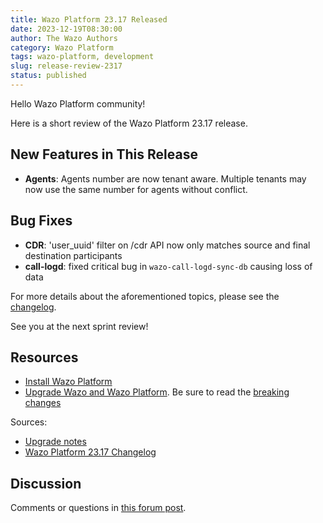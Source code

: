 ```yaml
---
title: Wazo Platform 23.17 Released
date: 2023-12-19T08:30:00
author: The Wazo Authors
category: Wazo Platform
tags: wazo-platform, development
slug: release-review-2317
status: published
---
```


Hello Wazo Platform community!

Here is a short review of the Wazo Platform 23.17 release.

## New Features in This Release
- **Agents**: Agents number are now tenant aware.  Multiple tenants may now use the same number for agents without conflict.

## Bug Fixes
- **CDR**: 'user_uuid' filter on /cdr API now only matches source and final destination participants
- **call-logd**: fixed critical bug in `wazo-call-logd-sync-db` causing loss of data

For more details about the aforementioned topics, please see the [changelog](https://wazo-dev.atlassian.net/issues/?jql=project%3DWAZO%20AND%20fixVersion%3D23.17).

See you at the next sprint review!

## Resources

- [Install Wazo Platform](/use-cases)
- [Upgrade Wazo and Wazo Platform](/uc-doc/upgrade/). Be sure to read the
  [breaking changes](/uc-doc/upgrade/upgrade_notes#23-17)

Sources:

- [Upgrade notes](/uc-doc/upgrade/upgrade_notes#23-17)
- [Wazo Platform 23.17 Changelog](https://wazo-dev.atlassian.net/issues/?jql=project%3DWAZO%20AND%20fixVersion%3D23.17)

## Discussion

Comments or questions in
[this forum post](https://wazo-platform.discourse.group/t/blog-wazo-platform-23-17-released).
